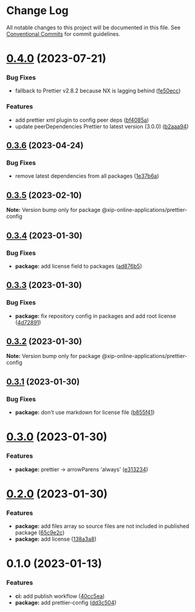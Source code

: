 # Change Log

All notable changes to this project will be documented in this file.
See [Conventional Commits](https://conventionalcommits.org) for commit guidelines.

# [0.4.0](https://github.com/xip-online-applications/configs/compare/@xip-online-applications/prettier-config@0.3.6...@xip-online-applications/prettier-config@0.4.0) (2023-07-21)

### Bug Fixes

- fallback to Prettier v2.8.2 because NX is lagging behind ([fe50ecc](https://github.com/xip-online-applications/configs/commit/fe50eccef8e1cab4a75ecb40211f8dcfa46d4624))

### Features

- add prettier xml plugin to config peer deps ([bf4085a](https://github.com/xip-online-applications/configs/commit/bf4085a4fae83175a1621ad7855d89d0032b7b2e))
- update peerDependencies Prettier to latest version (3.0.0) ([b2aaa94](https://github.com/xip-online-applications/configs/commit/b2aaa9403a193af522c1ce459a75d921aa778603))

## [0.3.6](https://github.com/xip-online-applications/configs/compare/@xip-online-applications/prettier-config@0.3.5...@xip-online-applications/prettier-config@0.3.6) (2023-04-24)

### Bug Fixes

- remove latest dependencies from all packages ([1e37b6a](https://github.com/xip-online-applications/configs/commit/1e37b6ae55a3598b6017cb6a8881a34afb8a2387))

## [0.3.5](https://github.com/xip-online-applications/configs/compare/@xip-online-applications/prettier-config@0.3.4...@xip-online-applications/prettier-config@0.3.5) (2023-02-10)

**Note:** Version bump only for package @xip-online-applications/prettier-config

## [0.3.4](https://github.com/xip-online-applications/configs/compare/@xip-online-applications/prettier-config@0.3.3...@xip-online-applications/prettier-config@0.3.4) (2023-01-30)

### Bug Fixes

- **package:** add license field to packages ([ad876b5](https://github.com/xip-online-applications/configs/commit/ad876b5bd30e5c2c963028de6ab63351159222ae))

## [0.3.3](https://github.com/xip-online-applications/configs/compare/@xip-online-applications/prettier-config@0.3.2...@xip-online-applications/prettier-config@0.3.3) (2023-01-30)

### Bug Fixes

- **package:** fix repository config in packages and add root license ([4d72891](https://github.com/xip-online-applications/configs/commit/4d728911fe22868ca0a5963569ce370a889a7f1a))

## [0.3.2](https://github.com/xip-online-applications/configs/compare/@xip-online-applications/prettier-config@0.3.1...@xip-online-applications/prettier-config@0.3.2) (2023-01-30)

**Note:** Version bump only for package @xip-online-applications/prettier-config

## [0.3.1](https://github.com/xip-online-applications/configs/compare/@xip-online-applications/prettier-config@0.3.0...@xip-online-applications/prettier-config@0.3.1) (2023-01-30)

### Bug Fixes

- **package:** don't use markdown for license file ([b855f41](https://github.com/xip-online-applications/configs/commit/b855f41100d5748769b9996d6005e6dabbdc87db))

# [0.3.0](https://github.com/xip-online-applications/configs/compare/@xip-online-applications/prettier-config@0.2.0...@xip-online-applications/prettier-config@0.3.0) (2023-01-30)

### Features

- **package:** prettier -> arrowParens 'always' ([e313234](https://github.com/xip-online-applications/configs/commit/e313234ff696dd5553560c16c3c6f1b757247ecf))

# [0.2.0](https://github.com/xip-online-applications/configs/compare/@xip-online-applications/prettier-config@0.1.0...@xip-online-applications/prettier-config@0.2.0) (2023-01-30)

### Features

- **package:** add files array so source files are not included in published package ([65c9e2c](https://github.com/xip-online-applications/configs/commit/65c9e2c09a74bb3ca31c2ddb4b79120aa0470ac0))
- **package:** add license ([138a3a8](https://github.com/xip-online-applications/configs/commit/138a3a8c5b0ef44e9832e5abf071aa33e734ff21))

# 0.1.0 (2023-01-13)

### Features

- **ci:** add publish workflow ([40cc5ea](https://github.com/xip-online-applications/configs/commit/40cc5eabfd830088ab3da7597c3ab8b00b030f34))
- **package:** add prettier-config ([dd3c504](https://github.com/xip-online-applications/configs/commit/dd3c504e0137e666de6c78b4e622c9a06ec26371))
